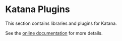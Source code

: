 Katana Plugins
==============

This section contains libraries and plugins for Katana. 

See the [online documentation](http://openusd.org/docs/Katana-USD-Plugins.html) for more details.
